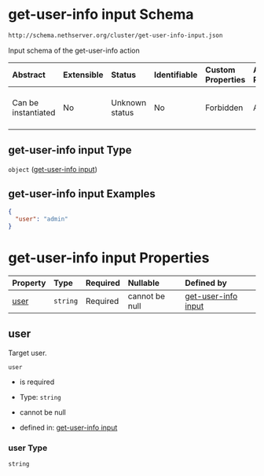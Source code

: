 # get-user-info input Schema

```txt
http://schema.nethserver.org/cluster/get-user-info-input.json
```

Input schema of the get-user-info action

| Abstract            | Extensible | Status         | Identifiable | Custom Properties | Additional Properties | Access Restrictions | Defined In                                                                          |
| :------------------ | :--------- | :------------- | :----------- | :---------------- | :-------------------- | :------------------ | :---------------------------------------------------------------------------------- |
| Can be instantiated | No         | Unknown status | No           | Forbidden         | Allowed               | none                | [get-user-info-input.json](cluster/get-user-info-input.json "open original schema") |

## get-user-info input Type

`object` ([get-user-info input](get-user-info-input.md))

## get-user-info input Examples

```json
{
  "user": "admin"
}
```

# get-user-info input Properties

| Property      | Type     | Required | Nullable       | Defined by                                                                                                                                     |
| :------------ | :------- | :------- | :------------- | :--------------------------------------------------------------------------------------------------------------------------------------------- |
| [user](#user) | `string` | Required | cannot be null | [get-user-info input](get-user-info-input-properties-user.md "http://schema.nethserver.org/cluster/get-user-info-input.json#/properties/user") |

## user

Target user.

`user`

* is required

* Type: `string`

* cannot be null

* defined in: [get-user-info input](get-user-info-input-properties-user.md "http://schema.nethserver.org/cluster/get-user-info-input.json#/properties/user")

### user Type

`string`
